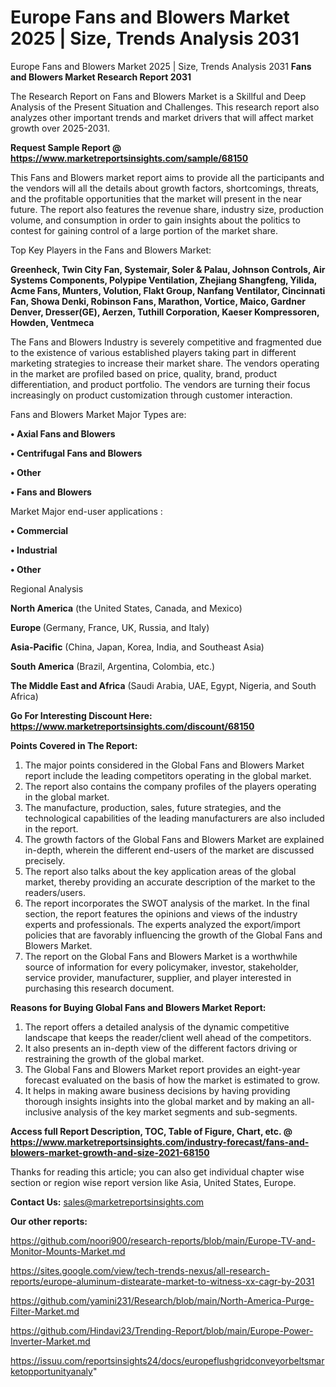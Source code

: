 # Europe Fans and Blowers Market 2025 | Size, Trends Analysis 2031
Europe Fans and Blowers Market 2025 | Size, Trends Analysis 2031
<strong>Fans and Blowers Market Research Report 2031</strong>

The Research Report on Fans and Blowers Market is a Skillful and Deep Analysis of the Present Situation and Challenges. This research report also analyzes other important trends and market drivers that will affect market growth over 2025-2031.

<strong>Request Sample Report @ <a href=https://www.marketreportsinsights.com/sample/68150>https://www.marketreportsinsights.com/sample/68150</a></strong>

This Fans and Blowers market report aims to provide all the participants and the vendors will all the details about growth factors, shortcomings, threats, and the profitable opportunities that the market will present in the near future. The report also features the revenue share, industry size, production volume, and consumption in order to gain insights about the politics to contest for gaining control of a large portion of the market share.

Top Key Players in the Fans and Blowers Market:

<strong>Greenheck, Twin City Fan, Systemair, Soler & Palau, Johnson Controls, Air Systems Components, Polypipe Ventilation, Zhejiang Shangfeng, Yilida, Acme Fans, Munters, Volution, Flakt Group, Nanfang Ventilator, Cincinnati Fan, Showa Denki, Robinson Fans, Marathon, Vortice, Maico, Gardner Denver, Dresser(GE), Aerzen, Tuthill Corporation, Kaeser Kompressoren, Howden, Ventmeca</strong>

The Fans and Blowers Industry is severely competitive and fragmented due to the existence of various established players taking part in different marketing strategies to increase their market share. The vendors operating in the market are profiled based on price, quality, brand, product differentiation, and product portfolio. The vendors are turning their focus increasingly on product customization through customer interaction.

Fans and Blowers Market Major Types are:

<strong>• Axial Fans and Blowers

• Centrifugal Fans and Blowers

• Other

• Fans and Blowers</strong>

Market Major end-user applications :

<strong>• Commercial

• Industrial

• Other</strong>

Regional Analysis

</u><strong><b>North America</b></strong> (the United States, Canada, and Mexico)

<strong><b>Europe </b></strong>(Germany, France, UK, Russia, and Italy)

<strong><b>Asia-Pacific</b></strong> (China, Japan, Korea, India, and Southeast Asia)

<strong><b>South America</b></strong> (Brazil, Argentina, Colombia, etc.)

<strong><b>The Middle East and Africa</b></strong> (Saudi Arabia, UAE, Egypt, Nigeria, and South Africa)

<strong>Go For Interesting Discount Here: <a href=https://www.marketreportsinsights.com/discount/68150>https://www.marketreportsinsights.com/discount/68150</a></strong>

<strong>Points Covered in The Report:</strong>
<ol>
  <li>The major points considered in the Global Fans and Blowers Market report include the leading competitors operating in the global market.</li>
  <li>The report also contains the company profiles of the players operating in the global market.</li>
  <li>The manufacture, production, sales, future strategies, and the technological capabilities of the leading manufacturers are also included in the report.</li>
  <li>The growth factors of the Global Fans and Blowers Market are explained in-depth, wherein the different end-users of the market are discussed precisely.</li>
  <li>The report also talks about the key application areas of the global market, thereby providing an accurate description of the market to the readers/users.</li>
  <li>The report incorporates the SWOT analysis of the market. In the final section, the report features the opinions and views of the industry experts and professionals. The experts analyzed the export/import policies that are favorably influencing the growth of the Global Fans and Blowers Market.</li>
  <li>The report on the Global Fans and Blowers Market is a worthwhile source of information for every policymaker, investor, stakeholder, service provider, manufacturer, supplier, and player interested in purchasing this research document.</li>
</ol>
<strong>Reasons for Buying Global Fans and Blowers Market Report:</strong>

<ol>
  <li>The report offers a detailed analysis of the dynamic competitive landscape that keeps the reader/client well ahead of the competitors.</li>
  <li>It also presents an in-depth view of the different factors driving or restraining the growth of the global market.</li>
  <li>The Global Fans and Blowers Market report provides an eight-year forecast evaluated on the basis of how the market is estimated to grow.</li>
  <li>It helps in making aware business decisions by having providing thorough insights insights into the global market and by making an all-inclusive analysis of the key market segments and sub-segments.</li>
</ol>
<strong>Access full Report Description, TOC, Table of Figure, Chart, etc. @ <a href=https://www.marketreportsinsights.com/industry-forecast/fans-and-blowers-market-growth-and-size-2021-68150>https://www.marketreportsinsights.com/industry-forecast/fans-and-blowers-market-growth-and-size-2021-68150</a></strong>


Thanks for reading this article; you can also get individual chapter wise section or region wise report version like Asia, United States, Europe.

<strong>Contact Us:</strong>
sales@marketreportsinsights.com

<strong>Our other reports:</strong>

<a href=https://github.com/noori900/research-reports/blob/main/Europe-TV-and-Monitor-Mounts-Market.md>https://github.com/noori900/research-reports/blob/main/Europe-TV-and-Monitor-Mounts-Market.md</a>

<a href=https://sites.google.com/view/tech-trends-nexus/all-research-reports/europe-aluminum-distearate-market-to-witness-xx-cagr-by-2031>https://sites.google.com/view/tech-trends-nexus/all-research-reports/europe-aluminum-distearate-market-to-witness-xx-cagr-by-2031</a>

<a href=https://github.com/yamini231/Research/blob/main/North-America-Purge-Filter-Market.md>https://github.com/yamini231/Research/blob/main/North-America-Purge-Filter-Market.md</a>

<a href=https://github.com/Hindavi23/Trending-Report/blob/main/Europe-Power-Inverter-Market.md>https://github.com/Hindavi23/Trending-Report/blob/main/Europe-Power-Inverter-Market.md</a>

<a href=https://issuu.com/reportsinsights24/docs/europeflushgridconveyorbeltsmarketopportunityanaly>https://issuu.com/reportsinsights24/docs/europeflushgridconveyorbeltsmarketopportunityanaly</a>"
